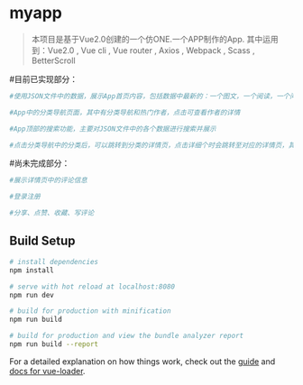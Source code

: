 # myapp

> 本项目是基于Vue2.0创建的一个仿ONE.一个APP制作的App.  其中运用到：Vue2.0 , Vue cli , Vue router , Axios , Webpack , Scass , BetterScroll


#目前已实现部分：

``` bash
#使用JSON文件中的数据，展示App首页内容，包括数据中最新的：一个图文，一个阅读，一个问答，一个音乐，一个影视

#App中的分类导航页面，其中有分类导航和热门作者，点击可查看作者的详情

#App顶部的搜索功能，主要对JSON文件中的各个数据进行搜索并展示

#点击分类导航中的分类后，可以跳转到分类的详情页，点击详细个时会跳转至对应的详情页，其展示内容和作者信息
```

#尚未完成部分：

``` bash
#展示详情页中的评论信息

#登录注册

#分享、点赞、收藏、写评论
```


## Build Setup

``` bash
# install dependencies
npm install

# serve with hot reload at localhost:8080
npm run dev

# build for production with minification
npm run build

# build for production and view the bundle analyzer report
npm run build --report
```

For a detailed explanation on how things work, check out the [guide](http://vuejs-templates.github.io/webpack/) and [docs for vue-loader](http://vuejs.github.io/vue-loader).
